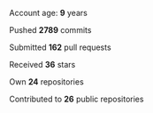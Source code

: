 Account age: **9** years

Pushed **2789** commits

Submitted **162** pull requests

Received **36** stars

Own **24** repositories

Contributed to **26** public repositories
